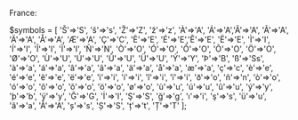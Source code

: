 France:

$symbols = [
    'Š'=>'S', 'š'=>'s', 'Ž'=>'Z', 'ž'=>'z', 'À'=>'A', 'Á'=>'A','Â'=>'A', 'Ã'=>'A',
    'Ä'=>'A', 'Å'=>'A', 'Æ'=>'A', 'Ç'=>'C', 'È'=>'E', 'É'=>'E','Ê'=>'E', 'Ë'=>'E',
    'Ì'=>'I', 'Í'=>'I', 'Î'=>'I', 'Ï'=>'I', 'Ñ'=>'N', 'Ò'=>'O', 'Ó'=>'O', 'Ô'=>'O',
    'Õ'=>'O', 'Ö'=>'O', 'Ø'=>'O', 'Ù'=>'U', 'Ú'=>'U', 'Û'=>'U', 'Ü'=>'U', 'Ý'=>'Y',
    'Þ'=>'B', 'ß'=>'Ss', 'à'=>'a', 'á'=>'a', 'â'=>'a', 'ã'=>'a', 'ä'=>'a', 'å'=>'a',
    'æ'=>'a', 'ç'=>'c', 'è'=>'e', 'é'=>'e', 'ê'=>'e', 'ë'=>'e', 'ì'=>'i', 'í'=>'i',
    'î'=>'i', 'ï'=>'i', 'ð'=>'o', 'ñ'=>'n', 'ò'=>'o', 'ó'=>'o', 'ô'=>'o', 'õ'=>'o',
    'ö'=>'o', 'ø'=>'o', 'ù'=>'u', 'ú'=>'u', 'û'=>'u', 'ý'=>'y', 'þ'=>'b', 'ÿ'=>'y',
    'Ğ'=>'G', 'İ'=>'I', 'Ş'=>'S', 'ğ'=>'g', 'ı'=>'i', 'ş'=>'s', 'ü'=>'u', 'ă'=>'a',
    'Ă'=>'A', 'ș'=>'s', 'Ș'=>'S', 'ț'=>'t', 'Ț'=>'T'
];